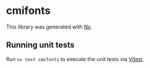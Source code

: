 # cmifonts

This library was generated with [Nx](https://nx.dev).

## Running unit tests

Run `nx test cmifonts` to execute the unit tests via [Vitest](https://vitest.dev/).
